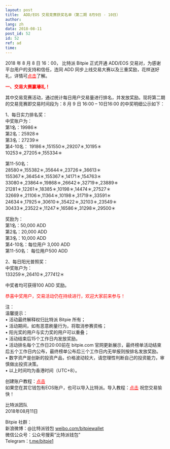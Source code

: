 ```yaml
---
layout: post
title:  ADD/EOS 交易竞赛获奖名单（第二期 8月9日 - 10日）
author: 
lang: zh
data: 2018-08-11
post_id: 52
id: 52
ref: ad
time: 
---
```


2018 年 8 月 8 日 16：00， 比特派 Bitpie 正式开通 ADD/EOS 交易对，为感谢平台用户的支持和信任，连同 ADD 同步上线交易大赛以及三重奖励，花样送好礼，详情可<a href="https://bitpie.com/2018-08-06/addeos-trading-competition-note" target="_blank" style="color:red">点击</a>了解。

<strong style="color:red">一、交易大赛赢壕礼！</strong>

其中交易竞赛活动，通过统计每日用户交易量进行排名，并发放奖励。现将第二期的交易竞赛即交易时间段为：8 月 9 日 16:00 – 10日16:00 的中奖明细公示如下：

1、每日实力排名奖：<br/>
中奖账户为：<br/>
第1名：19986＊ <br/>
第2名：25928＊ <br/> 
第3名：27239＊ <br/>
第4-10名：
19186＊,151550＊,29207＊,10195＊<br/>
10253＊,27205＊,155334＊

第11-50名：<br/>
28580＊,155382＊,35644＊,23726＊,36613＊<br/>
155367＊,36454＊,155367＊,14171＊,154763＊<br/>
33080＊,23864＊,19868＊,26642＊,32719＊,23889＊<br/>
21281＊,12261＊,18385＊,10198＊,14474＊,27527＊<br/>
32669＊,21106＊,11364＊,10198＊,31719＊,33591＊<br/>
24634＊,17925＊,30610＊,35422＊,32103＊,23549＊<br/>
30433＊,23522＊,11247＊,16586＊,31298＊,29500＊<br/>

奖励为：<br/>
第1名：50,000 ADD<br/>
第2名：20,000 ADD<br/>
第3名：10,000 ADD<br/>
第4-10名：每位用户 3,000 ADD<br/>
第11-50名： 每位用户500 ADD<br/>


2、每日阳光普照奖：<br/>
中奖账户为：<br/>
133259＊,26410＊,277412＊ 

中奖者均可获得100 ADD 奖励。


<span style="color:red">恭喜中奖用户，交易活动仍在持续进行，欢迎大家前来参与！</span>

注：<br/>
温馨提示：<br/>
• 活动最终解释权归比特派 Bitpie 所有；<br/>
• 活动期间，如有恶意刷量行为，将取消参赛资格；<br/>
• 阳光奖的用户与实力奖的用户可以重叠；<br/>
• 活动结束后15个工作日内发放奖励。<br/>
• 活动排名每个工作日20:00前在 bitpie.com 官网更新展示，最终榜单活动结束后五个工作日内公布，最终榜单公布后三个工作日内无举报则按排名发放奖励。<br/>
• 数字资产是创新的投资产品，价格波动较大，请您理性判断自己的投资能力，审慎做出投资决策。<br/>
• 以上时间均为香港时间（UTC+8）。


创建账户教程：<a href="http://docs.bitpie.com/zh_CN/latest/eosaccount/index.html" target="_blank" style="color:red">点击</a><br/>
如果您在其它钱包有EOS账户，也可以导入比特派。导入教程：<a href="http://docs.bitpie.com/zh_CN/latest/privateKeyImport/index.html" target="_blank" style="color:red">点击</a>
祝您交易愉快！


比特派团队<br/>
2018年08月11日

Bitpie 社群：<br/>
新浪微博：@比特派钱包 <a href="https://weibo.com/bitpiewallet" target="_blank">weibo.com/bitpiewallet</a><br/>
微信公众号：公众号搜索“比特派钱包”<br/>
Telegram：<a href="https://t.me/bitpie1" target="_blank">t.me/bitpie1</a>

